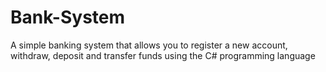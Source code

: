 # Bank-System
A simple banking system that allows you to register a new account, withdraw, deposit and transfer funds using the C# programming language
